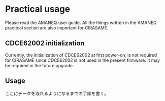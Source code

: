 # Practical usage

Please read the AMANEQ user guide.
All the things written in the AMANEQ practical section are also important for CIRASAME.

## CDCE62002 initialization

Currently, the initialization of CDCE62002 at first power-on, is not required for CIRASAME since CDCE62002 is not used in the present firmware.
It may be required in the future upgrade.

## Usage

ここにデータを取れるようになるまでの手順を書く。